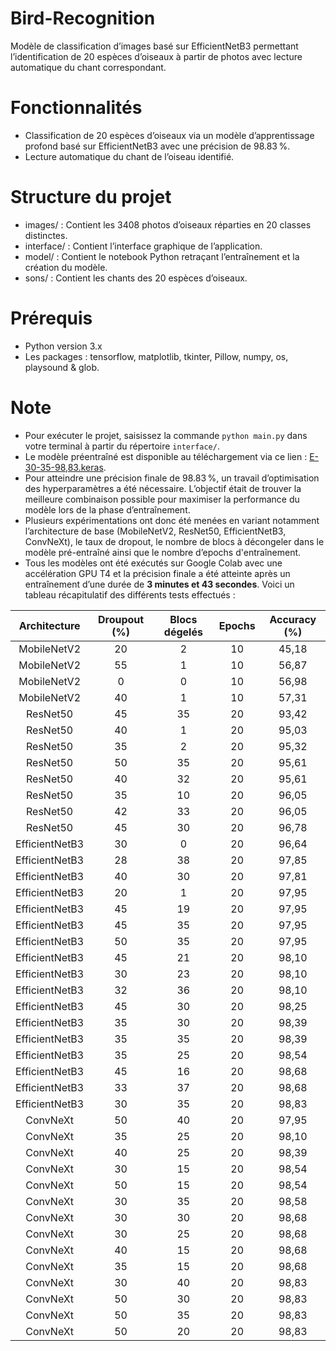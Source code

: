 # Bird-Recognition
Modèle de classification d’images basé sur EfficientNetB3 permettant l’identification de 20 espèces d’oiseaux à partir de photos avec lecture automatique du chant correspondant.

# Fonctionnalités 
- Classification de 20 espèces d’oiseaux via un modèle d’apprentissage profond basé sur EfficientNetB3 avec une précision de 98.83 %.
- Lecture automatique du chant de l’oiseau identifié.

# Structure du projet
- images/ : Contient les 3408 photos d’oiseaux réparties en 20 classes distinctes.
- interface/ : Contient l’interface graphique de l’application.
- model/ : Contient le notebook Python retraçant l’entraînement et la création du modèle.
- sons/ : Contient les chants des 20 espèces d’oiseaux.

# Prérequis
- Python version 3.x
- Les packages : tensorflow, matplotlib, tkinter, Pillow, numpy, os, playsound & glob.

# Note
- Pour exécuter le projet, saisissez la commande `python main.py` dans votre terminal à partir du répertoire `interface/`.
- Le modèle préentraîné est disponible au téléchargement via ce lien : [E-30-35-98,83.keras](https://drive.google.com/file/d/1lv2bGIFW4VsZqR-HX_lc6dKgVCMoSaL1/view?usp=drive_link).
- Pour atteindre une précision finale de 98.83 %, un travail d’optimisation des hyperparamètres a été nécessaire. L’objectif était de trouver la meilleure combinaison possible pour maximiser la performance du modèle lors de la phase d’entraînement.
- Plusieurs expérimentations ont donc été menées en variant notamment l’architecture de base (MobileNetV2, ResNet50, EfficientNetB3, ConvNeXt), le taux de dropout, le nombre de blocs à décongeler dans le modèle pré-entraîné ainsi que le nombre d’epochs d'entraînement.
- Tous les modèles ont été exécutés sur Google Colab avec une accélération GPU T4 et la précision finale a été atteinte après un entraînement d’une durée de **3 minutes et 43 secondes**. Voici un tableau récapitulatif des différents tests effectués :

<div align="center">
<table>
  <thead>
    <tr>
      <th align="center">Architecture</th>
      <th align="center">Droupout (%)</th>
      <th align="center">Blocs dégelés</th>
      <th align="center">Epochs</th>
      <th align="center">Accuracy (%)</th>
    </tr>
  </thead>
  <tbody>
    <tr><td align="center">MobileNetV2</td><td align="center">20</td><td align="center">2</td><td align="center">10</td><td align="center">45,18</td></tr>
    <tr><td align="center">MobileNetV2</td><td align="center">55</td><td align="center">1</td><td align="center">10</td><td align="center">56,87</td></tr>
    <tr><td align="center">MobileNetV2</td><td align="center">0</td><td align="center">0</td><td align="center">10</td><td align="center">56,98</td></tr>
    <tr><td align="center">MobileNetV2</td><td align="center">40</td><td align="center">1</td><td align="center">10</td><td align="center">57,31</td></tr>
    <tr><td align="center">ResNet50</td><td align="center">45</td><td align="center">35</td><td align="center">20</td><td align="center">93,42</td></tr>
    <tr><td align="center">ResNet50</td><td align="center">40</td><td align="center">1</td><td align="center">20</td><td align="center">95,03</td></tr>
    <tr><td align="center">ResNet50</td><td align="center">35</td><td align="center">2</td><td align="center">20</td><td align="center">95,32</td></tr>
    <tr><td align="center">ResNet50</td><td align="center">50</td><td align="center">35</td><td align="center">20</td><td align="center">95,61</td></tr>
    <tr><td align="center">ResNet50</td><td align="center">40</td><td align="center">32</td><td align="center">20</td><td align="center">95,61</td></tr>
    <tr><td align="center">ResNet50</td><td align="center">35</td><td align="center">10</td><td align="center">20</td><td align="center">96,05</td></tr>
    <tr><td align="center">ResNet50</td><td align="center">42</td><td align="center">33</td><td align="center">20</td><td align="center">96,05</td></tr>
    <tr><td align="center">ResNet50</td><td align="center">45</td><td align="center">30</td><td align="center">20</td><td align="center">96,78</td></tr>
    <tr><td align="center">EfficientNetB3</td><td align="center">30</td><td align="center">0</td><td align="center">20</td><td align="center">96,64</td></tr>
    <tr><td align="center">EfficientNetB3</td><td align="center">28</td><td align="center">38</td><td align="center">20</td><td align="center">97,85</td></tr>
    <tr><td align="center">EfficientNetB3</td><td align="center">40</td><td align="center">30</td><td align="center">20</td><td align="center">97,81</td></tr>
    <tr><td align="center">EfficientNetB3</td><td align="center">20</td><td align="center">1</td><td align="center">20</td><td align="center">97,95</td></tr>
    <tr><td align="center">EfficientNetB3</td><td align="center">45</td><td align="center">19</td><td align="center">20</td><td align="center">97,95</td></tr>
    <tr><td align="center">EfficientNetB3</td><td align="center">45</td><td align="center">35</td><td align="center">20</td><td align="center">97,95</td></tr>
    <tr><td align="center">EfficientNetB3</td><td align="center">50</td><td align="center">35</td><td align="center">20</td><td align="center">97,95</td></tr>
    <tr><td align="center">EfficientNetB3</td><td align="center">45</td><td align="center">21</td><td align="center">20</td><td align="center">98,10</td></tr>
    <tr><td align="center">EfficientNetB3</td><td align="center">30</td><td align="center">23</td><td align="center">20</td><td align="center">98,10</td></tr>
    <tr><td align="center">EfficientNetB3</td><td align="center">32</td><td align="center">36</td><td align="center">20</td><td align="center">98,10</td></tr>
    <tr><td align="center">EfficientNetB3</td><td align="center">45</td><td align="center">30</td><td align="center">20</td><td align="center">98,25</td></tr>
    <tr><td align="center">EfficientNetB3</td><td align="center">35</td><td align="center">30</td><td align="center">20</td><td align="center">98,39</td></tr>
    <tr><td align="center">EfficientNetB3</td><td align="center">35</td><td align="center">35</td><td align="center">20</td><td align="center">98,39</td></tr>
    <tr><td align="center">EfficientNetB3</td><td align="center">35</td><td align="center">25</td><td align="center">20</td><td align="center">98,54</td></tr>
    <tr><td align="center">EfficientNetB3</td><td align="center">45</td><td align="center">16</td><td align="center">20</td><td align="center">98,68</td></tr>
    <tr><td align="center">EfficientNetB3</td><td align="center">33</td><td align="center">37</td><td align="center">20</td><td align="center">98,68</td></tr>
    <tr><td align="center">EfficientNetB3</td><td align="center">30</td><td align="center">35</td><td align="center">20</td><td align="center">98,83</td></tr>
    <tr><td align="center">ConvNeXt</td><td align="center">50</td><td align="center">40</td><td align="center">20</td><td align="center">97,95</td></tr>
    <tr><td align="center">ConvNeXt</td><td align="center">35</td><td align="center">25</td><td align="center">20</td><td align="center">98,10</td></tr>
    <tr><td align="center">ConvNeXt</td><td align="center">40</td><td align="center">25</td><td align="center">20</td><td align="center">98,39</td></tr>
    <tr><td align="center">ConvNeXt</td><td align="center">30</td><td align="center">15</td><td align="center">20</td><td align="center">98,54</td></tr>
    <tr><td align="center">ConvNeXt</td><td align="center">50</td><td align="center">15</td><td align="center">20</td><td align="center">98,54</td></tr>
    <tr><td align="center">ConvNeXt</td><td align="center">30</td><td align="center">35</td><td align="center">20</td><td align="center">98,58</td></tr>
    <tr><td align="center">ConvNeXt</td><td align="center">30</td><td align="center">30</td><td align="center">20</td><td align="center">98,68</td></tr>
    <tr><td align="center">ConvNeXt</td><td align="center">30</td><td align="center">25</td><td align="center">20</td><td align="center">98,68</td></tr>
    <tr><td align="center">ConvNeXt</td><td align="center">40</td><td align="center">15</td><td align="center">20</td><td align="center">98,68</td></tr>
    <tr><td align="center">ConvNeXt</td><td align="center">35</td><td align="center">15</td><td align="center">20</td><td align="center">98,68</td></tr>
    <tr><td align="center">ConvNeXt</td><td align="center">30</td><td align="center">40</td><td align="center">20</td><td align="center">98,83</td></tr>
    <tr><td align="center">ConvNeXt</td><td align="center">50</td><td align="center">30</td><td align="center">20</td><td align="center">98,83</td></tr>
    <tr><td align="center">ConvNeXt</td><td align="center">50</td><td align="center">35</td><td align="center">20</td><td align="center">98,83</td></tr>
    <tr><td align="center">ConvNeXt</td><td align="center">50</td><td align="center">20</td><td align="center">20</td><td align="center">98,83</td></tr>
  </tbody>
</table>
</div>
